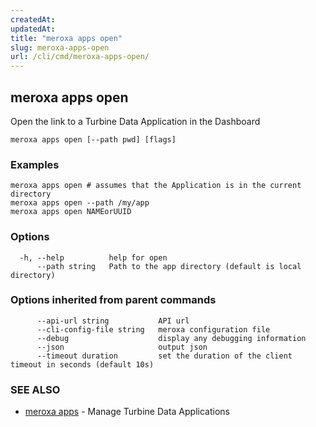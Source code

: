 ```yaml
---
createdAt: 
updatedAt: 
title: "meroxa apps open"
slug: meroxa-apps-open
url: /cli/cmd/meroxa-apps-open/
---
```

## meroxa apps open

Open the link to a Turbine Data Application in the Dashboard

```
meroxa apps open [--path pwd] [flags]
```

### Examples

```
meroxa apps open # assumes that the Application is in the current directory
meroxa apps open --path /my/app
meroxa apps open NAMEorUUID
```

### Options

```
  -h, --help          help for open
      --path string   Path to the app directory (default is local directory)
```

### Options inherited from parent commands

```
      --api-url string           API url
      --cli-config-file string   meroxa configuration file
      --debug                    display any debugging information
      --json                     output json
      --timeout duration         set the duration of the client timeout in seconds (default 10s)
```

### SEE ALSO

* [meroxa apps](/cli/cmd/meroxa-apps/)	 - Manage Turbine Data Applications

